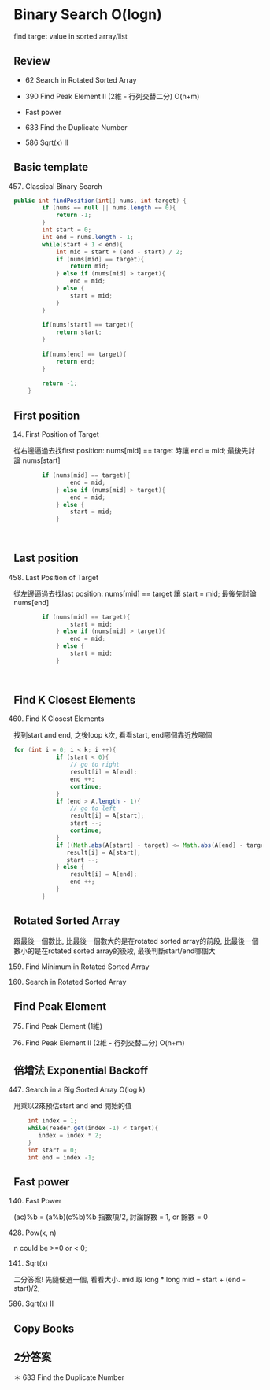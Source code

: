 # Binary Search O(logn)
find target value in sorted array/list

## Review
* 62 Search in Rotated Sorted Array

* 390 Find Peak Element II (2維 - 行列交替二分) O(n+m)

* Fast power

* 633 Find the Duplicate Number

* 586 Sqrt(x) II


## Basic template
457. Classical Binary Search
```java
public int findPosition(int[] nums, int target) {
        if (nums == null || nums.length == 0){
            return -1;
        }
        int start = 0;
        int end = nums.length - 1;
        while(start + 1 < end){
            int mid = start + (end - start) / 2;
            if (nums[mid] == target){
                return mid;
            } else if (nums[mid] > target){
                end = mid;
            } else {
                start = mid;
            }
        }
        
        if(nums[start] == target){
            return start;
        }
        
        if(nums[end] == target){
            return end;
        }
        
        return -1;
    }
```
## First position
14. First Position of Target

從右邊逼過去找first position: nums[mid] == target 時讓 end = mid; 最後先討論 nums[start]
```java
        if (nums[mid] == target){
                end = mid;
            } else if (nums[mid] > target){
                end = mid;
            } else {
                start = mid;
            }
           
       
```

## Last position
458. Last Position of Target

從左邊逼過去找last position: nums[mid] == target 讓 start = mid; 最後先討論 nums[end]
```java
        if (nums[mid] == target){
                start = mid;
            } else if (nums[mid] > target){
                end = mid;
            } else {
                start = mid;
            }
           
       
```
## Find K Closest Elements
460. Find K Closest Elements

找到start and end, 之後loop k次, 看看start, end哪個靠近放哪個
```java
for (int i = 0; i < k; i ++){
            if (start < 0){
                // go to right
                result[i] = A[end];
                end ++;
                continue;
            }
            if (end > A.length - 1){
                // go to left
                result[i] = A[start];
                start --;
                continue;
            } 
            if ((Math.abs(A[start] - target) <= Math.abs(A[end] - target))){
               result[i] = A[start];
               start --;
            } else {
                result[i] = A[end];
                end ++;
            }
        }
 ```

## Rotated Sorted Array
跟最後一個數比, 比最後一個數大的是在rotated sorted array的前段, 比最後一個數小的是在rotated sorted array的後段, 最後判斷start/end哪個大
 
159. Find Minimum in Rotated Sorted Array
 
62. Search in Rotated Sorted Array

## Find Peak Element
75. Find Peak Element (1維)

390. Find Peak Element II (2維 - 行列交替二分) O(n+m)

## 倍增法 Exponential Backoff
447. Search in a Big Sorted Array O(log k)
 
用乘以2來預估start and end 開始的值
 ``` java 
     int index = 1;
     while(reader.get(index -1) < target){
        index = index * 2;
     }
     int start = 0;
     int end = index -1;
 ```
## Fast power
140. Fast Power

(ac)%b = (a%b)(c%b)%b
指數項/2, 討論餘數 = 1, or 餘數 = 0

428. Pow(x, n)

n could be >=0 or < 0;

141. Sqrt(x)

二分答案! 先隨便選一個, 看看大小. mid 取 long * long mid = start + (end - start)/2;

586. Sqrt(x) II


## Copy Books

## 2分答案
＊ 633 Find the Duplicate Number

